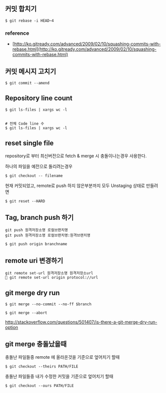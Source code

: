 ## 커밋 합치기 

	$ git rebase -i HEAD~4

### reference 
- [http://ko.gitready.com/advanced/2009/02/10/squashing-commits-with-rebase.html](http://ko.gitready.com/advanced/2009/02/10/squashing-commits-with-rebase.html)

## 커밋 메시지 고치기 

	$ git commit --amend

## Repository line count 

	$ git ls-files | xargs wc -l


	# 전체 Code line 수 
	$ git ls-files | xargs wc -l

## reset single file 

repository로 부터 최신버전으로 fetch & merge 시 충돌이나는경우 사용한다. 

하나의 파일을 예전으로 돌리려는경우 

	$ git checkout -- filename


현재 커밋되었고, remote로 push 하지 않은부분까지 모두 Unstaging 상태로 만들려면  

	$ git reset --HARD 


## Tag, branch push 하기 

	git push 원격저장소명 로컬브랜치명
	git push 원격저장소명 로컬브랜치명:원격브랜치명
	
	$ git push origin branchname
	
	
## remote uri 변경하기 

	git remote set-url 원격저장소명 원격저장소url 
	 git remote set-url origin protocol://url

## git merge dry run 

	$ git merge --no-commit --no-ff $branch

	$ git merge --abort


http://stackoverflow.com/questions/501407/is-there-a-git-merge-dry-run-option


## git merge 충돌났을때 

충돌난 파일들중 remote 에 올라온것을 기준으로 엎어치기 할때 

	$ git checkout --theirs PATH/FILE 

충돌난 파일들중 내가 수정한 커밋을 기준으로 엎어치기 할때 

	$ git checkout --ours PATH/FILE 
